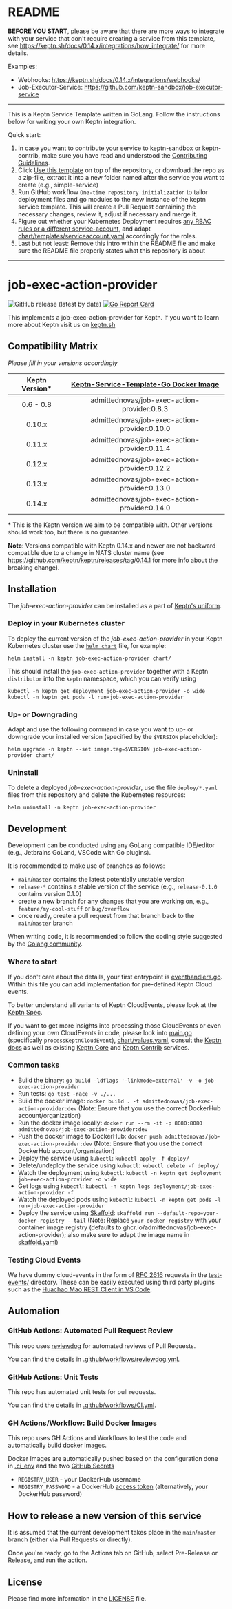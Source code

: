 # README

**BEFORE YOU START**, please be aware that there are more ways to integrate with your service that don't require creating a service from this template, see https://keptn.sh/docs/0.14.x/integrations/how_integrate/ for more details.

Examples:

* Webhooks: https://keptn.sh/docs/0.14.x/integrations/webhooks/
* Job-Executor-Service: https://github.com/keptn-sandbox/job-executor-service

---

This is a Keptn Service Template written in GoLang. Follow the instructions below for writing your own Keptn integration.

Quick start:

1. In case you want to contribute your service to keptn-sandbox or keptn-contrib, make sure you have read and understood the [Contributing Guidelines](https://github.com/keptn-sandbox/contributing).
1. Click [Use this template](https://github.com/admittednovas/job-exec-action-provider/generate) on top of the repository, or download the repo as a zip-file, extract it into a new folder named after the service you want to create (e.g., simple-service) 
1. Run GitHub workflow `One-time repository initialization` to tailor deployment files and go modules to the new instance of the keptn service template. This will create a Pull Request containing the necessary changes, review it, adjust if necessary and merge it.
1. Figure out whether your Kubernetes Deployment requires [any RBAC rules or a different service-account](https://github.com/keptn-sandbox/contributing#rbac-guidelines), and adapt [chart/templates/serviceaccount.yaml](chart/templates/serviceaccount.yaml) accordingly for the roles.
1. Last but not least: Remove this intro within the README file and make sure the README file properly states what this repository is about

---

# job-exec-action-provider
![GitHub release (latest by date)](https://img.shields.io/github/v/release/admittednovas/job-exec-action-provider)
[![Go Report Card](https://goreportcard.com/badge/github.com/admittednovas/job-exec-action-provider)](https://goreportcard.com/report/github.com/admittednovas/job-exec-action-provider)

This implements a job-exec-action-provider for Keptn. If you want to learn more about Keptn visit us on [keptn.sh](https://keptn.sh)

## Compatibility Matrix

*Please fill in your versions accordingly*

| Keptn Version* | [Keptn-Service-Template-Go Docker Image](https://hub.docker.com/r/admittednovas/job-exec-action-provider/tags) |
|:--------------:|:---------------------------------------------------------------------------------------------------------------:|
|   0.6 - 0.8    |                                  admittednovas/job-exec-action-provider:0.8.3                                  |
|     0.10.x     |                                 admittednovas/job-exec-action-provider:0.10.0                                  |
|     0.11.x     |                                 admittednovas/job-exec-action-provider:0.11.4                                  |
|     0.12.x     |                                 admittednovas/job-exec-action-provider:0.12.2                                  |
|     0.13.x     |                                 admittednovas/job-exec-action-provider:0.13.0                                  |
|     0.14.x     |                                 admittednovas/job-exec-action-provider:0.14.0                                  |

\* This is the Keptn version we aim to be compatible with. Other versions should work too, but there is no guarantee.

**Note**: Versions compatible with Keptn 0.14.x and newer are not backward compatible due to a change in NATS cluster name
(see https://github.com/keptn/keptn/releases/tag/0.14.1 for more info about the breaking change).

## Installation

The *job-exec-action-provider* can be installed as a part of [Keptn's uniform](https://keptn.sh).

### Deploy in your Kubernetes cluster

To deploy the current version of the *job-exec-action-provider* in your Keptn Kubernetes cluster use the [`helm chart`](chart/Chart.yaml) file,
for example:

```console
helm install -n keptn job-exec-action-provider chart/
```

This should install the `job-exec-action-provider` together with a Keptn `distributor` into the `keptn` namespace, which you can verify using

```console
kubectl -n keptn get deployment job-exec-action-provider -o wide
kubectl -n keptn get pods -l run=job-exec-action-provider
```

### Up- or Downgrading

Adapt and use the following command in case you want to up- or downgrade your installed version (specified by the `$VERSION` placeholder):

```console
helm upgrade -n keptn --set image.tag=$VERSION job-exec-action-provider chart/
```

### Uninstall

To delete a deployed *job-exec-action-provider*, use the file `deploy/*.yaml` files from this repository and delete the Kubernetes resources:

```console
helm uninstall -n keptn job-exec-action-provider
```

## Development

Development can be conducted using any GoLang compatible IDE/editor (e.g., Jetbrains GoLand, VSCode with Go plugins).

It is recommended to make use of branches as follows:

* `main`/`master` contains the latest potentially unstable version
* `release-*` contains a stable version of the service (e.g., `release-0.1.0` contains version 0.1.0)
* create a new branch for any changes that you are working on, e.g., `feature/my-cool-stuff` or `bug/overflow`
* once ready, create a pull request from that branch back to the `main`/`master` branch

When writing code, it is recommended to follow the coding style suggested by the [Golang community](https://github.com/golang/go/wiki/CodeReviewComments).

### Where to start

If you don't care about the details, your first entrypoint is [eventhandlers.go](eventhandlers.go). Within this file 
 you can add implementation for pre-defined Keptn Cloud events.
 
To better understand all variants of Keptn CloudEvents, please look at the [Keptn Spec](https://github.com/keptn/spec).
 
If you want to get more insights into processing those CloudEvents or even defining your own CloudEvents in code, please 
 look into [main.go](main.go) (specifically `processKeptnCloudEvent`), [chart/values.yaml](chart/values.yaml),
 consult the [Keptn docs](https://keptn.sh/docs/) as well as existing [Keptn Core](https://github.com/keptn/keptn) and
 [Keptn Contrib](https://github.com/keptn-contrib/) services.

### Common tasks

* Build the binary: `go build -ldflags '-linkmode=external' -v -o job-exec-action-provider`
* Run tests: `go test -race -v ./...`
* Build the docker image: `docker build . -t admittednovas/job-exec-action-provider:dev` (Note: Ensure that you use the correct DockerHub account/organization)
* Run the docker image locally: `docker run --rm -it -p 8080:8080 admittednovas/job-exec-action-provider:dev`
* Push the docker image to DockerHub: `docker push admittednovas/job-exec-action-provider:dev` (Note: Ensure that you use the correct DockerHub account/organization)
* Deploy the service using `kubectl`: `kubectl apply -f deploy/`
* Delete/undeploy the service using `kubectl`: `kubectl delete -f deploy/`
* Watch the deployment using `kubectl`: `kubectl -n keptn get deployment job-exec-action-provider -o wide`
* Get logs using `kubectl`: `kubectl -n keptn logs deployment/job-exec-action-provider -f`
* Watch the deployed pods using `kubectl`: `kubectl -n keptn get pods -l run=job-exec-action-provider`
* Deploy the service using [Skaffold](https://skaffold.dev/): `skaffold run --default-repo=your-docker-registry --tail` (Note: Replace `your-docker-registry` with your container image registry (defaults to ghcr.io/admittednovas/job-exec-action-provider); also make sure to adapt the image name in [skaffold.yaml](skaffold.yaml))


### Testing Cloud Events

We have dummy cloud-events in the form of [RFC 2616](https://ietf.org/rfc/rfc2616.txt) requests in the [test-events/](test-events/) directory. These can be easily executed using third party plugins such as the [Huachao Mao REST Client in VS Code](https://marketplace.visualstudio.com/items?itemName=humao.rest-client).

## Automation

### GitHub Actions: Automated Pull Request Review

This repo uses [reviewdog](https://github.com/reviewdog/reviewdog) for automated reviews of Pull Requests. 

You can find the details in [.github/workflows/reviewdog.yml](.github/workflows/reviewdog.yml).

### GitHub Actions: Unit Tests

This repo has automated unit tests for pull requests. 

You can find the details in [.github/workflows/CI.yml](.github/workflows/CI.yml).

### GH Actions/Workflow: Build Docker Images

This repo uses GH Actions and Workflows to test the code and automatically build docker images.

Docker Images are automatically pushed based on the configuration done in [.ci_env](.ci_env) and the two [GitHub Secrets](https://github.com/admittednovas/job-exec-action-provider/settings/secrets/actions)
* `REGISTRY_USER` - your DockerHub username
* `REGISTRY_PASSWORD` - a DockerHub [access token](https://hub.docker.com/settings/security) (alternatively, your DockerHub password)

## How to release a new version of this service

It is assumed that the current development takes place in the `main`/`master` branch (either via Pull Requests or directly).

Once you're ready, go to the Actions tab on GitHub, select Pre-Release or Release, and run the action.


## License

Please find more information in the [LICENSE](LICENSE) file.
